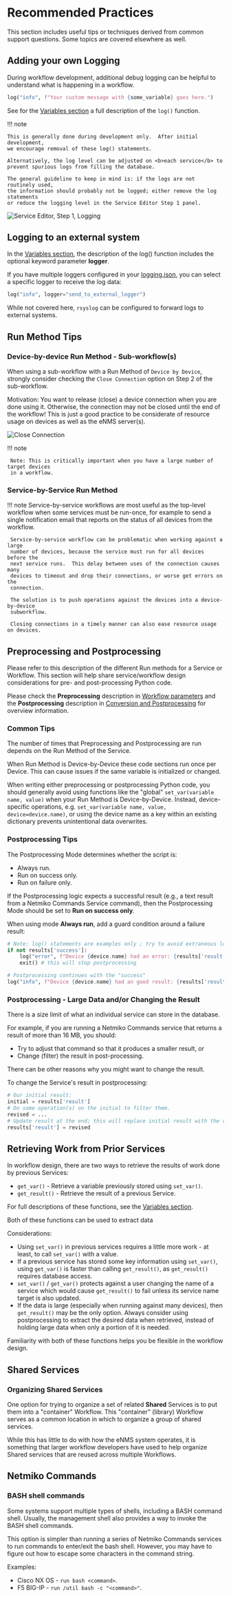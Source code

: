 # Recommended Practices

This section includes useful tips or techniques derived from common support
questions.  Some topics are covered elsewhere as well.  

## Adding your own Logging 

During workflow development, additional debug logging can be helpful to
understand what is happening in a workflow.

```python
log("info", f"Your custom message with {some_variable} goes here.")
```

See for the [Variables section](../../automation/service_python_code/#variables) a full
description of the `log()` function.

!!! note

    This is generally done during development only.  After initial development, 
    we encourage removal of these log() statements.
        
    Alternatively, the log level can be adjusted on <b>each service</b> to
    prevent spurious logs from filling the database.
    
    The general guideline to keep in mind is: if the logs are not routinely used,
    the information should probably not be logged; either remove the log statements
    or reduce the logging level in the Service Editor Step 1 panel.

![Service Editor, Step 1, Logging](../_static/automation/services/service_editor_step1_logging.png)

## Logging to an external system

In the [Variables section](../../automation/service_python_code/#variables), the description of
the log() function includes the optional keyword parameter **logger**.

If you have multiple loggers configured in your 
[logging.json](../../base/installation/#loggingjson), you can select a specific 
logger to receive the log data: 
```python
log("info", logger="send_to_external_logger")
``` 

While not covered here, `rsyslog` can be configured to forward logs to external
systems. 

## Run Method Tips  

### Device-by-device Run Method - Sub-workflow(s)  

When using a sub-workflow with a Run Method of `Device by Device`,  
strongly consider checking the `Close Connection` option on Step 2 of the
sub-workflow.

Motivation: You want to release (close) a device connection when you are done using it.
Otherwise, the connection may not be closed until the end of the workflow!  This is just
a good practice to be considerate of resource usage on devices as well as the eNMS 
server(s).

![Close Connection](../_static/automation/services/service_editor_workflow_close_connection.png)

!!! note
     
     Note: This is critically important when you have a large number of target devices
     in a workflow.

### Service-by-Service Run Method  

!!! note
     Service-by-service workflows are most useful as the top-level workflow when
     some services must be run-once, for example to send a single notification
     email that reports on the status of all devices from the workflow.

     Service-by-service workflow can be problematic when working against a large
     number of devices, because the service must run for all devices before the
     next service runs.  This delay between uses of the connection causes many
     devices to timeout and drop their connections, or worse get errors on the
     connection.

     The solution is to push operations against the devices into a device-by-device
     subworkflow.
     
     Closing connections in a timely manner can also ease resource usage on devices.

## Preprocessing and Postprocessing 

Please refer to this description of the different Run methods for a Service
or Workflow. This section will help share service/workflow design
considerations for pre- and post-processing Python code. 

Please check the **Preprocessing** description in 
[Workflow parameters](../../automation/service_editor/#advanced-parameters) and the 
**Postprocessing** description in 
[Conversion and Postprocessing](../../automation/service_editor/#conversion-and-postprocessing)
for overview information.

### Common Tips 

The number of times that Preprocessing and Postprocessing are run depends on the 
Run Method of the Service. 

When Run Method is Device-by-Device these code sections run once per Device.
This can cause issues if the same variable is initialized or changed.

When writing either preprocessing or postprocessing Python code, you should generally 
avoid using functions like the "global" `set_var(variable name, value)` when your 
Run Method is Device-by-Device.  Instead, device-specific operations, e.g.
`set_var(variable name, value, device=device.name)`, or using the device name as a
key within an existing dictionary prevents unintentional data overwrites.

### Postprocessing Tips 

The Postprocessing Mode determines whether the script is:

- Always run.
- Run on success only.
- Run on failure only.

If the Postprocessing logic expects a successful result (e.g., a text result from 
a Netmiko Commands Service command), then the Postprocessing Mode should be set to 
**Run on success only**.

When using mode **Always run**, add a guard condition around a failure result:

```python
# Note: log() statements are examples only ; try to avoid extraneous logging. 
if not results['success']:
    log("error", f"Device {device.name} had an error: {results['result']}")
    exit() # this will stop postprocessing 

# Postprocessing continues with the "success"  
log("info", f"Device {device.name} had an good result: {results['result']}")
```    

### Postprocessing - Large Data and/or Changing the Result 

There is a size limit of what an individual service can store in the database.

For example, if you are running a Netmiko Commands service that returns a result 
of more than 16 MB, you should:

- Try to adjust that command so that it produces a smaller result, or 
- Change (filter) the result in post-processing.

There can be other reasons why you might want to change the result.

To change the Service's result in postprocessing:
```python
# Our initial result: 
initial = results['result']
# Do some operation(s) on the initial to filter them.
revised = ...   
# Update result at the end; this will replace initial result with the revised one.
results['result'] = revised 
```

## Retrieving Work from Prior Services

In workflow design, there are two ways to retrieve the results of work done by 
previous Services:

- `get_var()` - Retrieve a variable previously stored using `set_var()`.
- `get_result()` - Retrieve the result of a previous Service.
    
For full descriptions of these functions, see the 
[Variables section](../../automation/service_python_code/#variables).

Both of these functions can be used to extract data

Considerations:

- Using `set_var()` in previous services requires a little more work - at least, 
  to call `set_var()` with a value.
- If a previous service has stored some key information using `set_var()`, using 
  `get_var()` is faster than calling `get_result()`, as `get_result()` requires
   database access.
- `set_var()` / `get_var()` protects against a user changing the name of a service
  which would cause `get_result()` to fail unless its service name target is also
  updated.
- If the data is large (especially when running against many devices), then 
  `get_result()` may be the only option.  Always consider using postprocessing
  to extract the desired data when retrieved, instead of holding large data when
  only a portion of it is needed.

Familiarity with both of these functions helps you be flexible in the workflow design.  

## Shared Services 

### Organizing Shared Services 

One option for trying to organize a set of related **Shared** Services is to put them 
into a "container" Workflow.  This "container" (library) Workflow serves as 
a common location in which to organize a group of shared services.

While this has little to do with how the eNMS system operates, it is something that 
larger workflow developers have used to help organize Shared services that are reused
across multiple Workflows.  

## Netmiko Commands 

### BASH shell commands 

Some systems support multiple types of shells, including a BASH command shell. 
Usually, the management shell also provides a way to invoke the BASH shell commands.

This option is simpler than running a series of Netmiko Commands services to run 
commands to enter/exit the bash shell.  However, you may have to figure out how to 
escape some characters in the command string. 

Examples:  

- Cisco NX OS - `run bash <command>`.
- F5 BIG-IP - `run /util bash -c "<command>"`.